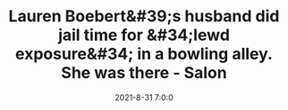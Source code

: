 ---
"title": "Lauren Boebert&amp;#39;s husband did jail time for &amp;#34;lewd exposure&amp;#34; in a bowling alley. She was there - Salon"
"date": "2021-8-31 7:0:0"
"feed_name": "GOOGLENEWS"
"feed_website": "https://news.google.com/search?q=drilling%2Bincident&hl=en-US&gl=US&ceid=US:en"
"feed_rss": "https://news.google.com/rss/search?q=drilling%2Bincident&hl=en-US&gl=US&ceid=US:en"
"link": "https://www.salon.com/2021/08/31/lauren-boeberts-husband-did-jail-time-for-lewd-exposure-in-a-bowling-alley-she-was-there/"
"file": "_posts/-a06ec9304da141005740f2ddd09e8c7403e537b6.md"
"accident": "0"
"drilling": "0"
---
